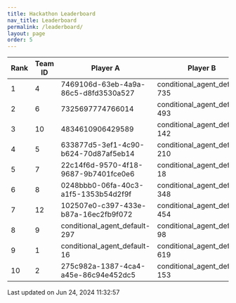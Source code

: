 ```yaml
---
title: Hackathon Leaderboard
nav_title: Leaderboard
permalink: /leaderboard/
layout: page
order: 5
---
```


|Rank            |Team ID         |Player A        |Player B        |Player C        |Total Score     |
|----------------|----------------|----------------|----------------|----------------|----------------|
|1               |4               |7469106d-63eb-4a9a-86c5-d8fd3530a527|conditional_agent_default-735|conditional_agent_default-801|1475.12         |
|2               |6               |7325697774766014|conditional_agent_default-493|conditional_agent_default-763|1148.24         |
|3               |10              |4834610906429589|conditional_agent_default-142|conditional_agent_default-525|766.95          |
|4               |5               |633877d5-3ef1-4c90-b624-70d87af5eb14|conditional_agent_default-210|conditional_agent_default-553|598.33          |
|5               |7               |22c14f6d-9570-4f18-9687-9b7401fce0e6|conditional_agent_default-18|conditional_agent_default-915|537.69          |
|6               |8               |0248bbb0-06fa-40c3-a1f5-1353b54d2f9f|conditional_agent_default-348|conditional_agent_default-705|460.99          |
|7               |12              |102507e0-c397-433e-b87a-16ec2fb9f072|conditional_agent_default-454|conditional_agent_default-888|456.24          |
|8               |9               |conditional_agent_default-297|conditional_agent_default-98|d8a3b7be-ddba-42cd-9268-5eb4cdd5c0fa|365.99          |
|9               |1               |conditional_agent_default-16|conditional_agent_default-619|developer       |95.0            |
|10              |2               |275c982a-1387-4ca4-a45e-86c94e452dc5|conditional_agent_default-153|conditional_agent_default-367|95.0            |

Last updated on Jun 24, 2024 11:32:57